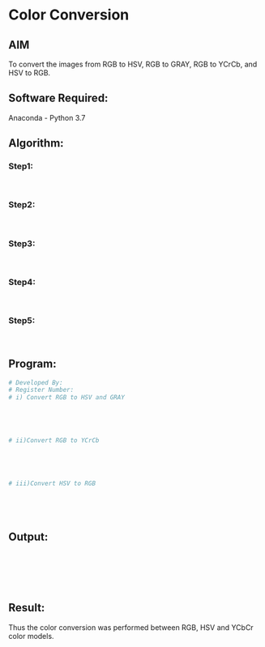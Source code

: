 # Color Conversion
## AIM
To convert the images from RGB to HSV, RGB to GRAY, RGB to YCrCb, and HSV to RGB.

## Software Required:
Anaconda - Python 3.7
## Algorithm:
### Step1:
<br>

### Step2:
<br>

### Step3:
<br>

### Step4:
<br>

### Step5:
<br>

## Program:
```python
# Developed By:
# Register Number:
# i) Convert RGB to HSV and GRAY





# ii)Convert RGB to YCrCb





# iii)Convert HSV to RGB






```
## Output:
<br>

<br>
<br>
<br>

## Result:
Thus the color conversion was performed between RGB, HSV and YCbCr color models.
